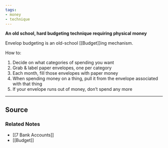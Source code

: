 ```yaml
---
tags:
- money
- technique
---
```

**An old school, hard budgeting technique requiring physical money**

Envelop budgeting is an old-school [[Budget]]ing mechanism. 

How to:

1. Decide on what categories of spending you want
2. Grab & label paper envelopes, one per category
3. Each month, fill those envelopes with paper money
4. When spending money on a thing, pull it from the envelope associated with that thing
5. If your envelope runs out of money, don’t spend any more

---

## Source


### Related Notes
- [[7 Bank Accounts]] 
- [[Budget]]